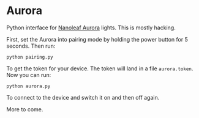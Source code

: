 # Aurora
Python interface for [Nanoleaf Aurora](https://nanoleaf.me/en/consumer-led-lighting/products/smarter-series/nanoleaf-aurora-smarter-kit/) lights. This is mostly hacking.

First, set the Aurora into pairing mode by holding the power button for 5 seconds. Then run:
```
python pairing.py
```
To get the token for your device. The token will land in a file `aurora.token`.
Now you can run:

```
python aurora.py
```
To connect to the device and switch it on and then off again.

More to come.

